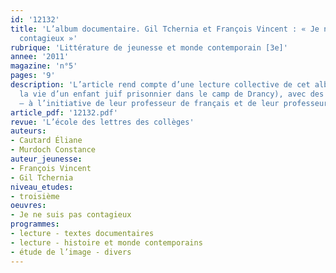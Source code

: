 ```yaml
---
id: '12132'
title: 'L’album documentaire. Gil Tchernia et François Vincent : « Je ne suis pas
  contagieux »'
rubrique: 'Littérature de jeunesse et monde contemporain [3e]'
annee: '2011'
magazine: 'n°5'
pages: '9'
description: 'L’article rend compte d’une lecture collective de cet album (qui raconte
  la vie d’un enfant juif prisonnier dans le camp de Drancy), avec des élèves de troisième
  – à l’initiative de leur professeur de français et de leur professeur documentaliste…'
article_pdf: '12132.pdf'
revue: 'L’école des lettres des collèges'
auteurs:
- Cautard Éliane
- Murdoch Constance
auteur_jeunesse:
- François Vincent
- Gil Tchernia
niveau_etudes:
- troisième
oeuvres:
- Je ne suis pas contagieux
programmes:
- lecture - textes documentaires
- lecture - histoire et monde contemporains
- étude de l’image - divers
---
```

